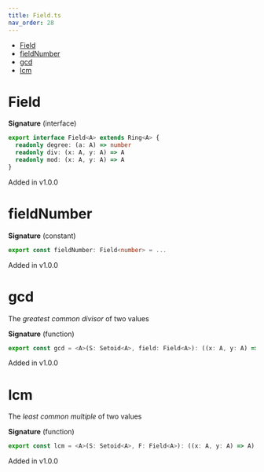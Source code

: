 ```yaml
---
title: Field.ts
nav_order: 28
---
```


<!-- START doctoc generated TOC please keep comment here to allow auto update -->
<!-- DON'T EDIT THIS SECTION, INSTEAD RE-RUN doctoc TO UPDATE -->


- [Field](#field)
- [fieldNumber](#fieldnumber)
- [gcd](#gcd)
- [lcm](#lcm)

<!-- END doctoc generated TOC please keep comment here to allow auto update -->

# Field

**Signature** (interface)

```ts
export interface Field<A> extends Ring<A> {
  readonly degree: (a: A) => number
  readonly div: (x: A, y: A) => A
  readonly mod: (x: A, y: A) => A
}
```

Added in v1.0.0

# fieldNumber

**Signature** (constant)

```ts
export const fieldNumber: Field<number> = ...
```

Added in v1.0.0

# gcd

The _greatest common divisor_ of two values

**Signature** (function)

```ts
export const gcd = <A>(S: Setoid<A>, field: Field<A>): ((x: A, y: A) => A) => ...
```

Added in v1.0.0

# lcm

The _least common multiple_ of two values

**Signature** (function)

```ts
export const lcm = <A>(S: Setoid<A>, F: Field<A>): ((x: A, y: A) => A) => ...
```

Added in v1.0.0
